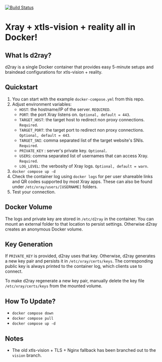 [![Build Status](https://ci.quacker.org/api/badges/d/d2ray/status.svg)](https://ci.quacker.org/d/d2ray)
# Xray + xtls-vision + reality all in Docker!
## What Is d2ray?
d2ray is a single Docker container that provides easy 5-minute setups and braindead configurations for xtls-vision + reality.

## Quickstart
1. You can start with the example `docker-compose.yml` from this repo.
2. Adjust environment variables:
    - `HOST`: the hostname/IP of the server. `REQUIRED`.
    - `PORT`: the port Xray listens on. `Optional, default = 443`.
    - `TARGET_HOST`: the target host to redirect non proxy connections. `Required`.
    - `TARGET_PORT`: the target port to redirect non proxy connections. `Optional, default = 443`.
    - `TARGET_SNI`: comma separated list of the target website's SNIs. `Required`.
    - `PRIVATE_KEY` : server's private key. `Optional`.
    - `USERS`: comma separated list of usernames that can access Xray. `Required`.
    - `LOG_LEVEL`: the verbosity of Xray logs. `Optional, default = warn`.
3. `docker compose up -d`
4. Check the container log using `docker logs` for per user shareable links and QR codes supported by most Xray apps. These can also be found under `/etc/xray/users/[USERNAME]` folders.
5. Test your connection.

## Docker Volume
The logs and private key are stored in `/etc/d2ray` in the container. You can mount an external folder to that location to persist settings. Otherwise d2ray creates an anonymous Docker volume.

## Key Generation
If `PRIVATE_KEY` is provided, d2ray uses that key. Otherwise, d2ray generates a new key pair and persists it in `/etc/xray/certs/keys`. The corresponding public key is always printed to the container log, which clients use to connect. 

To make d2ray regenerate a new key pair, manually delete the key file `/etc/xray/certs/keys` from the mounted volume.

## How To Update?
- `docker compose down`
- `docker compose pull`
- `docker compose up -d`

## Notes
- The old xtls-vision + TLS + Nginx fallback has been branched out to the `vision` branch.